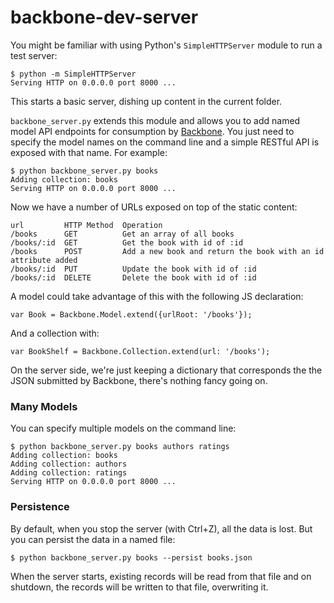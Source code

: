 backbone-dev-server
===================

You might be familiar with using Python's `SimpleHTTPServer` module to run a test server:

    $ python -m SimpleHTTPServer
    Serving HTTP on 0.0.0.0 port 8000 ...

This starts a basic server, dishing up content in the current folder.

`backbone_server.py` extends this module and allows you to add named model API endpoints for consumption by 
[Backbone](http://backbonejs.org/). You just need to specify the model names on the command line and a simple
RESTful API is exposed with that name. For example:

    $ python backbone_server.py books
    Adding collection: books
    Serving HTTP on 0.0.0.0 port 8000 ...
    
Now we have a number of URLs exposed on top of the static content:

    url         HTTP Method  Operation
    /books      GET          Get an array of all books
    /books/:id  GET          Get the book with id of :id
    /books      POST         Add a new book and return the book with an id attribute added
    /books/:id  PUT          Update the book with id of :id
    /books/:id  DELETE       Delete the book with id of :id
    
A model could take advantage of this with the following JS declaration:

    var Book = Backbone.Model.extend({urlRoot: '/books'});
    
And a collection with:

    var BookShelf = Backbone.Collection.extend(url: '/books');

On the server side, we're just keeping a dictionary that corresponds the the JSON submitted by Backbone, there's
nothing fancy going on.

### Many Models ###

You can specify multiple models on the command line:

    $ python backbone_server.py books authors ratings
    Adding collection: books
    Adding collection: authors
    Adding collection: ratings
    Serving HTTP on 0.0.0.0 port 8000 ...

### Persistence ###

By default, when you stop the server (with Ctrl+Z), all the data is lost. But you can persist the data in a named file:

    $ python backbone_server.py books --persist books.json

When the server starts, existing records will be read from that file and on shutdown, the records will be written to that file, overwriting it.
